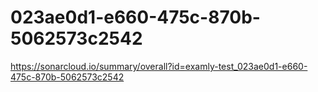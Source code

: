 # 023ae0d1-e660-475c-870b-5062573c2542
https://sonarcloud.io/summary/overall?id=examly-test_023ae0d1-e660-475c-870b-5062573c2542
